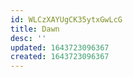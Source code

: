 ```yaml
---
id: WLCzXAYUgCK35ytxGwLcG
title: Dawn
desc: ''
updated: 1643723096367
created: 1643723096367
---
```


